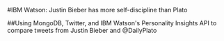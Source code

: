 #IBM Watson: Justin Bieber has more self-discipline than Plato

##Using MongoDB, Twitter, and IBM Watson's Personality Insights API to compare tweets from Justin Bieber and @DailyPlato

